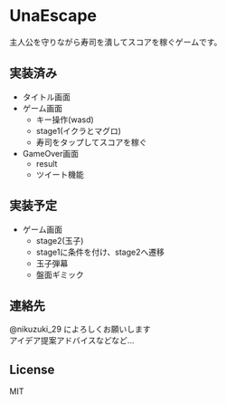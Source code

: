 # UnaEscape
  主人公を守りながら寿司を潰してスコアを稼ぐゲームです。
## 実装済み
- タイトル画面
- ゲーム画面
  - キー操作(wasd)
  - stage1(イクラとマグロ)
  - 寿司をタップしてスコアを稼ぐ
- GameOver画面
  - result
  - ツイート機能

## 実装予定
- ゲーム画面
  - stage2(玉子)
  - stage1に条件を付け、stage2へ遷移
  - 玉子弾幕
  - 盤面ギミック

## 連絡先
@nikuzuki_29 によろしくお願いします  
アイデア提案アドバイスなどなど...

## License
MIT
